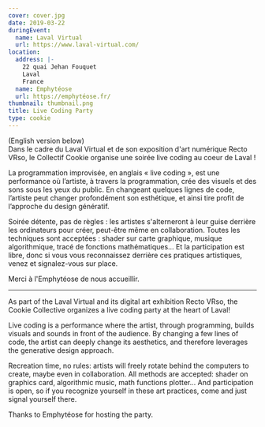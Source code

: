 ```yaml
---
cover: cover.jpg
date: 2019-03-22
duringEvent:
  name: Laval Virtual
  url: https://www.laval-virtual.com/
location:
  address: |-
    22 quai Jehan Fouquet
    Laval
    France
  name: Emphytéose
  url: https://emphytéose.fr/
thumbnail: thumbnail.png
title: Live Coding Party
type: cookie
---
```


(English version below)  
Dans le cadre du Laval Virtual et de son exposition d'art numérique Recto VRso, le Collectif Cookie organise une soirée live coding au coeur de Laval !

La programmation improvisée, en anglais « live coding », est une performance où l’artiste, à travers la programmation, crée des visuels et des sons sous les yeux du public. En changeant quelques lignes de code, l’artiste peut changer profondément son esthétique, et ainsi tire profit de l’approche du design génératif.

Soirée détente, pas de règles : les artistes s'alterneront à leur guise derrière les ordinateurs pour créer, peut-être même en collaboration. Toutes les techniques sont acceptées : shader sur carte graphique, musique algorithmique, tracé de fonctions mathématiques... Et la participation est libre, donc si vous vous reconnaissez derrière ces pratiques artistiques, venez et signalez-vous sur place.

Merci à l'Emphytéose de nous accueillir.

---

As part of the Laval Virtual and its digital art exhibition Recto VRso, the Cookie Collective organizes a live coding party at the heart of Laval!

Live coding is a performance where the artist, through programming, builds visuals and sounds in front of the audience. By changing a few lines of code, the artist can deeply change its aesthetics, and therefore leverages the generative design approach.

Recreation time, no rules: artists will freely rotate behind the computers to create, maybe even in collaboration. All methods are accepted: shader on graphics card, algorithmic music, math functions plotter... And participation is open, so if you recognize yourself in these art practices, come and just signal yourself there.

Thanks to Emphytéose for hosting the party.
